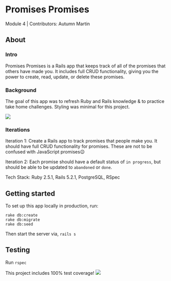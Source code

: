 # Promises Promises
Module 4 | Contributors: Autumn Martin

## About
### Intro
Promises Promises is a Rails app that keeps track of all of the promises that others have made you. It includes full CRUD functionality, giving you the power to create, read, update, or delete these promises.

### Background
The goal of this app was to refresh Ruby and Rails knowledge & to practice take home challenges. Styling was minimal for this project. 

![](https://user-images.githubusercontent.com/36902512/50371821-4c43ad80-057f-11e9-9c2f-44f94017920e.png)

### Iterations
Iteration 1: Create a Rails app to track promises that people make you. It should have full CRUD functionality for promises. These are not to be confused with JavaScript promises😉

Iteration 2: Each promise should have a default status of `in progress`, but should be able to be updated to `abandoned` or `done`.

Tech Stack: Ruby 2.5.1, Rails 5.2.1, PostgreSQL, RSpec

## Getting started
To set up this app locally in production, run:
```
rake db:create
rake db:migrate
rake db:seed
```

Then start the server via, `rails s`

## Testing
Run `rspec`

This project includes 100% test coverage!
![](https://user-images.githubusercontent.com/36902512/50371796-e9521680-057e-11e9-82a8-526f2cfca3a2.png)
